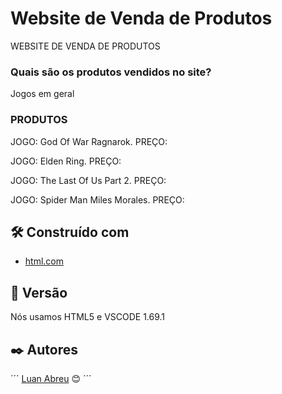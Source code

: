 # Website de Venda de Produtos

WEBSITE DE VENDA DE PRODUTOS
### Quais são os produtos vendidos no site?

Jogos em geral


### PRODUTOS


JOGO: God Of War Ragnarok. PREÇO:


JOGO: Elden Ring. PREÇO:


JOGO: The Last Of Us Part 2. PREÇO:


JOGO: Spider Man Miles Morales. PREÇO:



## 🛠️ Construído com
* [html.com]()


## 📌 Versão

Nós usamos HTML5 e VSCODE 1.69.1 

## ✒️ Autores
´´´
[Luan Abreu](https://gist.github.com/luan18alencar) 😊
´´´
